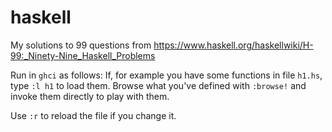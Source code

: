 haskell
=======

My solutions to 99 questions from https://www.haskell.org/haskellwiki/H-99:_Ninety-Nine_Haskell_Problems

Run in `ghci` as follows:
If, for example you have some functions in file `h1.hs`, type `:l h1` to load them. Browse what you've defined with `:browse!` and invoke them directly to play with them.

Use `:r` to reload the file if you change it.
